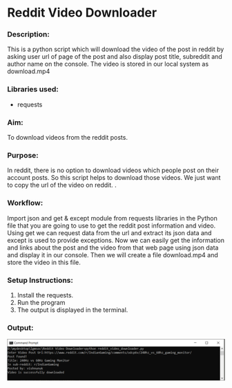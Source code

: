 # Reddit Video Downloader

### Description:


This is a python script which will download the video of the post in reddit by asking user url of page of the post and also display post title,
subreddit and author name on the console. The video is stored in our local system as download.mp4
### Libraries used:

- requests

### Aim:

To download videos from the reddit posts. 

### Purpose: 

In reddit, there is no option to download videos which people 
post on their account posts. So this script helps to download those videos. 
We just want to copy the url of the video on reddit. . 

### Workflow:

Import json and get & except module from requests libraries in the Python file that you are going to use to get the reddit post information and video.
Using get we can request data from the url and extract its json data and except is used to provide exceptions.
Now we can easily get the information and links about the post and the video from that web page using json data and display it in our console. 
Then we will create a file download.mp4 and store the video in this file. 

### Setup Instructions:

1. Install the requests.
2. Run the program
3. The output is displayed in the terminal.

### Output:

<img src='Images/output.png'>


